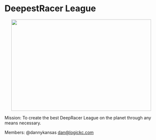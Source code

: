 # DeepestRacer League

<p align="center">
  <img width="460" height="300" src="https://media.amazonwebservices.com/blog/2018/dr_league_2.png">
</p>

Mission: To create the best DeepRacer League on the planet through any means necessary.

Members:
@dannykansas <dan@logickc.com>
